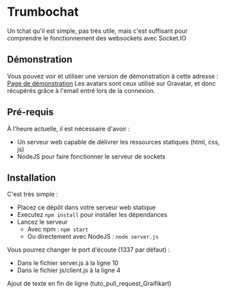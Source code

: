 # Trumbochat

Un tchat qu'il est simple, pas très utile, mais c'est suffisant pour comprendre le fonctionnement des websockets avec Socket.IO


## Démonstration

Vous pouvez voir et utiliser une version de démonstration à cette adresse : [Page de démonstration](http://tchat.alex-d.fr)
Les avatars sont ceux utilisé sur Gravatar, et donc récupérés grâce à l'email entré lors de la connexion.


## Pré-requis

À l'heure actuelle, il est nécessaire d'avoir :

- Un serveur web capable de délivrer les ressources statiques (html, css, js)
- NodeJS pour faire fonctionner le serveur de sockets


## Installation

C'est très simple :

- Placez ce dépôt dans votre serveur web statique
- Executez ```npm install``` pour installer les dépendances
- Lancez le serveur
	- Avec npm : ```npm start```
	- Ou directement avec NodeJS : ```node server.js```

Vous pourrez changer le port d'écoute (1337 par défaut) :

- Dans le fichier server.js à la ligne 10
- Dans le fichier js/client.js à la ligne 4

Ajout de texte en fin de ligne (tuto_pull_request_Graifikart)
